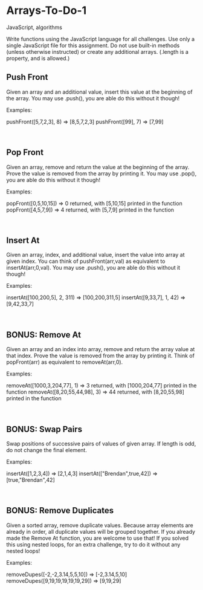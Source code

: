 # Arrays-To-Do-1
JavaScript, algorithms


Write functions using the JavaScript language for all challenges. Use only a single JavaScript file for this assignment. Do not use built-in methods (unless otherwise instructed) or create any additional arrays. (.length is a property, and is allowed.)


## Push Front
Given an array and an additional value, insert this value at the beginning of the array. You may use .push(), you are able do this without it though!

Examples:

pushFront([5,7,2,3], 8) => [8,5,7,2,3]
pushFront([99], 7) => [7,99]

<br/>

## Pop Front
Given an array, remove and return the value at the beginning of the array. Prove the value is removed from the array by printing it. You may use .pop(), you are able do this without it though!

Examples:

popFront([0,5,10,15]) => 0 returned, with [5,10,15] printed in the function
popFront([4,5,7,9]) => 4 returned, with [5,7,9] printed in the function

<br/>

## Insert At
Given an array, index, and additional value, insert the value into array at given index. You can think of pushFront(arr,val) as equivalent to insertAt(arr,0,val). You may use .push(), you are able do this without it though!

Examples:

insertAt([100,200,5], 2, 311) => [100,200,311,5]
insertAt([9,33,7], 1, 42) => [9,42,33,7]

<br/>

## BONUS: Remove At
Given an array and an index into array, remove and return the array value at that index. Prove the value is removed from the array by printing it. Think of popFront(arr) as equivalent to removeAt(arr,0).

Examples:

removeAt([1000,3,204,77], 1) => 3 returned, with [1000,204,77] printed in the function
removeAt([8,20,55,44,98], 3) => 44 returned, with [8,20,55,98] printed in the function

<br/>

## BONUS: Swap Pairs
Swap positions of successive pairs of values of given array. If length is odd, do not change the final element.

Examples:

insertAt([1,2,3,4]) => [2,1,4,3]
insertAt(["Brendan",true,42]) => [true,"Brendan",42]

<br/>

## BONUS: Remove Duplicates
Given a sorted array, remove duplicate values. Because array elements are already in order, all duplicate values will be grouped together. If you already made the Remove At function, you are welcome to use that! If you solved this using nested loops, for an extra challenge, try to do it without any nested loops!

Examples:

removeDupes([-2,-2,3.14,5,5,10]) => [-2,3.14,5,10]
removeDupes([9,19,19,19,19,19,29]) => [9,19,29]
